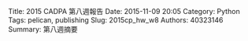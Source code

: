 Title: 2015 CADPA 第八週報告
Date: 2015-11-09 20:05
Category: Python
Tags: pelican, publishing
Slug: 2015cp_hw_w8
Authors: 40323146
Summary: 第八週摘要
